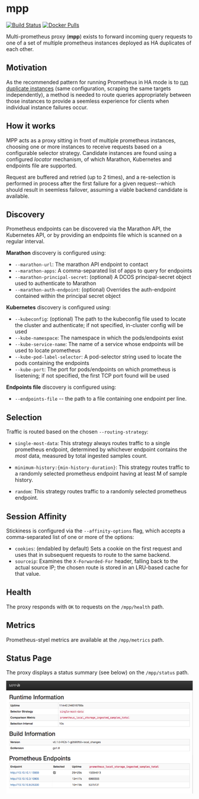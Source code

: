 mpp
===

[![Build Status](https://travis-ci.org/matt-deboer/mpp.svg?branch=master)](https://travis-ci.org/matt-deboer/mpp)
[![Docker Pulls](https://img.shields.io/docker/pulls/mattdeboer/mpp.svg)](https://hub.docker.com/r/mattdeboer/mpp/)

Multi-prometheus proxy (**mpp**) exists to forward incoming query requests to one of a set
of multiple prometheus instances deployed as HA duplicates of each other.


Motivation
---

As the recommended pattern for running Prometheus in HA mode is to [run duplicate instances](https://github.com/prometheus/prometheus/issues/1500)
(same configuration, scraping the same targets independently), a method is needed to route queries
appropriately between those instances to provide a seemless experience for clients when individual
instance failures occur.

How it works
---

MPP acts as a proxy sitting in front of multiple prometheus instances, choosing one or more instances
to receive requests based on a configurable selector strategy. Candidate instances are found using
a configured _locator_ mechanism, of which Marathon, Kubernetes and endpoints file are supported.

Request are buffered and retried (up to 2 times), and a re-selection is performed in process after the
first failure for a given request--which should result in seemless failover, assuming a viable backend
candidate is available.

Discovery
---

Prometheus endpoints can be discovered via the Marathon API, the Kubernetes API, or by providing an
endpoints file which is scanned on a regular interval.

**Marathon** discovery is configured using:

- `--marathon-url`: The marathon API endpoint to contact
- `--marathon-apps`: A comma-separated list of apps to query for endpoints
- `--marathon-principal-secret`: (optional) A DCOS principal-secret object used to authenticate to Marathon
- `--marathon-auth-endpoint`: (optional) Overrides the auth-endpoint contained within the principal secret object

**Kubernetes** discovery is configured using:

- `--kubeconfig`: (optional) The path to the kubeconfig file used to locate the cluster and authenticate; if not specified,
  in-cluster config will be used
- `--kube-namespace`: The namespace in which the pods/endpoints exist
- `--kube-service-name`: The name of a service whose endpoints will be used to locate prometheus
- `--kube-pod-label-selector`: A pod-selector string used to locate the pods containing the endpoints
- `--kube-port`: The port for pods/endpoints on which prometheus is lisetening; if not specified, the
  first TCP port found will be used

**Endpoints file** discovery is configured using:

- `--endpoints-file` -- the path to a file containing one endpoint per line.

Selection
---

Traffic is routed based on the chosen `--routing-strategy`:

- `single-most-data`: This strategy always routes traffic to a single prometheus endpoint, determined
  by whichever endpoint contains the _most_ data, measured by total ingested samples count.

- `minimum-history:{min-history-duration}`: This strategy routes traffic to a randomly selected prometheus endpoint having
  at least M of sample history.

- `random`: This strategy routes traffic to a randomly selected prometheus endpoint.

Session Affinity
---

Stickiness is configured via the `--affinity-options` flag, which accepts a comma-separated
list of one or more of the options:

- `cookies`: (endabled by default) Sets a cookie on the first request and uses that in subsequent requests to route
  to the same backend.
- `sourceip`: Examines the `X-Forwarded-For` header, falling back to the actual source IP; the chosen route is stored
  in an LRU-based cache for that value.


Health
---

The proxy responds with `OK` to requests on the `/mpp/health` path.

Metrics
---

Prometheus-styel metrics are available at the `/mpp/metrics` path.

Status Page
---

The proxy displays a status summary (see below) on the `/mpp/status` path.

  ![Cluster Status](./cluster-status.png "Cluster Status")


